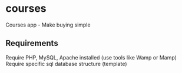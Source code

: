 # courses
Courses app - Make buying simple

## Requirements
Require PHP, MySQL, Apache installed (use tools like Wamp or Mamp)
Require specific sql database structure (template)
